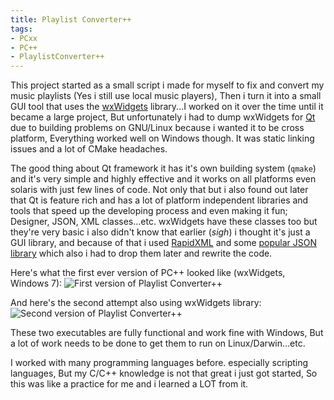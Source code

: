 ```yaml
---
title: Playlist Converter++
tags:
- PCxx
- PC++
- PlaylistConverter++
---
```


This project started as a small script i made for myself to fix and convert my music playlists (Yes i still use local music players), Then i turn it into a small GUI tool that uses the [wxWidgets](https://www.wxwidgets.org) library...I worked on it over the time until it became a large project, But unfortunately i had to dump wxWidgets for [Qt](https://www.qt.io) due to building problems on GNU/Linux because i wanted it to be cross platform, Everything worked well on Windows though. It was static linking issues and a lot of CMake headaches.<!--more-->

The good thing about Qt framework it has it's own building system (`qmake`) and it's very simple and highly effective and it works on all platforms even solaris with just few lines of code. Not only that but i also found out later that Qt is feature rich and has a lot of platform independent libraries and tools that speed up the developing process and even making it fun; Designer, JSON, XML classes...etc. wxWidgets have these classes too but they're very basic i also didn't know that earlier (*sigh*) i thought it's just a GUI library, and because of that i used [RapidXML](http://rapidxml.sourceforge.net) and some [popular JSON library](https://github.com/nlohmann/json) which also i had to drop them later and rewrite the code.

Here's what the first ever version of PC++ looked like (wxWidgets, Windows 7):
![First version of Playlist Converter++]({{site.url}}/_images/screenshots/pcxx_old_wxwidgets_simple.png)

And here's the second attempt also using wxWidgets library:
![Second version of Playlist Converter++]({{site.url}}/_images/screenshots/pcxx_old_wxwidgets_complex.png)

These two executables are fully functional and work fine with Windows, But a lot of work needs to be done to get them to run on Linux/Darwin...etc.

I worked with many programming languages before. especially scripting languages, But my C/C++ knowledge is not that great i just got started, So this was like a practice for me and i learned a LOT from it.
